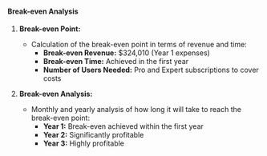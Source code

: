 #### Break-even Analysis

1. **Break-even Point:**

   - Calculation of the break-even point in terms of revenue and time:
     - **Break-even Revenue:** $324,010 (Year 1 expenses)
     - **Break-even Time:** Achieved in the first year
     - **Number of Users Needed:** Pro and Expert subscriptions to cover costs

2. **Break-even Analysis:**
   - Monthly and yearly analysis of how long it will take to reach the break-even point:
     - **Year 1:** Break-even achieved within the first year
     - **Year 2:** Significantly profitable
     - **Year 3:** Highly profitable
